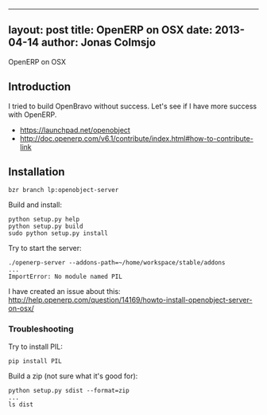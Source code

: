 
---
layout: post
title: OpenERP on OSX
date: 2013-04-14
author: Jonas Colmsjo
---

OpenERP on OSX





## Introduction

I tried to build OpenBravo without success. Let's see if I have more success with OpenERP.


 * https://launchpad.net/openobject
 * http://doc.openerp.com/v6.1/contribute/index.html#how-to-contribute-link


 ## Installation


 ```
bzr branch lp:openobject-server
```

Build and install:

```
python setup.py help
python setup.py build
sudo python setup.py install
```


Try to start the server:


```
./openerp-server --addons-path=~/home/workspace/stable/addons
...
ImportError: No module named PIL
```

I have created an issue about this: http://help.openerp.com/question/14169/howto-install-openobject-server-on-osx/


### Troubleshooting

Try to install PIL:

```
pip install PIL
```




Build a zip (not sure what it's good for):

```
python setup.py sdist --format=zip
...
ls dist
```

